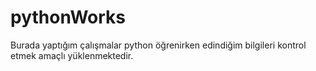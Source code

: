 # pythonWorks
Burada yaptığım çalışmalar python öğrenirken edindiğim bilgileri kontrol etmek amaçlı yüklenmektedir.
